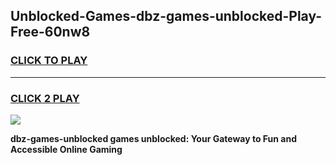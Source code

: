 
## Unblocked-Games-dbz-games-unblocked-Play-Free-60nw8
<h3>
<a href="https://premium76.site?title=dbz-games-unblocked&ref=23A">CLICK TO PLAY</a></h3>
<hr>

<h3>
<a href="https://premium76.site?title=dbz-games-unblocked&ref=23A">CLICK 2 PLAY</a>
  
</h3>

<a href="https://premium76.site?title=dbz-games-unblocked&ref=23A"><img src="https://clearcache.store/games.png"></a>


**dbz-games-unblocked games unblocked: Your Gateway to Fun and Accessible Online Gaming**
